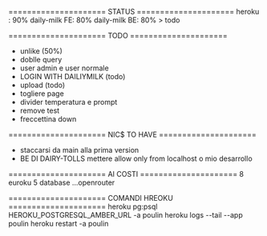 ===================== STATUS =====================
heroku : 90%
daily-milk FE: 80%
daily-milk BE: 80% > todo

===================== TODO =====================

- unlike (50%)
- doblle query
- user admin e user normale
- LOGIN WITH DAILIYMILK (todo)
- upload (todo)
- togliere page
- divider temperatura e prompt
- remove test
- freccettina down

===================== NIC$ TO HAVE =====================

- staccarsi da main alla prima version
- BE DI DAIRY-TOLLS mettere allow only from localhost o mio desarrollo

===================== AI COSTI =====================
8 euroku
5 database
...openrouter

===================== COMANDI HREOKU =====================
heroku pg:psql HEROKU_POSTGRESQL_AMBER_URL -a poulin
heroku logs --tail --app poulin
heroku restart -a poulin
